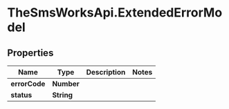 # TheSmsWorksApi.ExtendedErrorModel

## Properties
Name | Type | Description | Notes
------------ | ------------- | ------------- | -------------
**errorCode** | **Number** |  | 
**status** | **String** |  | 


